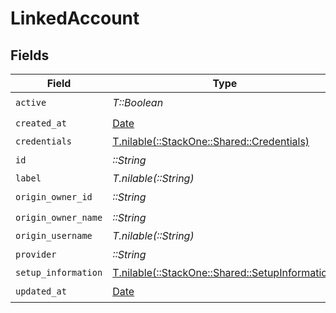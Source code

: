 # LinkedAccount


## Fields

| Field                                                                                      | Type                                                                                       | Required                                                                                   | Description                                                                                |
| ------------------------------------------------------------------------------------------ | ------------------------------------------------------------------------------------------ | ------------------------------------------------------------------------------------------ | ------------------------------------------------------------------------------------------ |
| `active`                                                                                   | *T::Boolean*                                                                               | :heavy_check_mark:                                                                         | N/A                                                                                        |
| `created_at`                                                                               | [Date](https://ruby-doc.org/stdlib-2.6.1/libdoc/date/rdoc/Date.html)                       | :heavy_check_mark:                                                                         | N/A                                                                                        |
| `credentials`                                                                              | [T.nilable(::StackOne::Shared::Credentials)](../../models/shared/credentials.md)           | :heavy_minus_sign:                                                                         | N/A                                                                                        |
| `id`                                                                                       | *::String*                                                                                 | :heavy_check_mark:                                                                         | N/A                                                                                        |
| `label`                                                                                    | *T.nilable(::String)*                                                                      | :heavy_minus_sign:                                                                         | N/A                                                                                        |
| `origin_owner_id`                                                                          | *::String*                                                                                 | :heavy_check_mark:                                                                         | N/A                                                                                        |
| `origin_owner_name`                                                                        | *::String*                                                                                 | :heavy_check_mark:                                                                         | N/A                                                                                        |
| `origin_username`                                                                          | *T.nilable(::String)*                                                                      | :heavy_minus_sign:                                                                         | N/A                                                                                        |
| `provider`                                                                                 | *::String*                                                                                 | :heavy_check_mark:                                                                         | N/A                                                                                        |
| `setup_information`                                                                        | [T.nilable(::StackOne::Shared::SetupInformation)](../../models/shared/setupinformation.md) | :heavy_minus_sign:                                                                         | N/A                                                                                        |
| `updated_at`                                                                               | [Date](https://ruby-doc.org/stdlib-2.6.1/libdoc/date/rdoc/Date.html)                       | :heavy_check_mark:                                                                         | N/A                                                                                        |